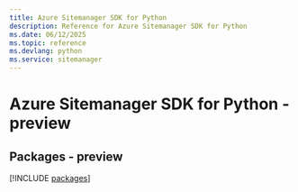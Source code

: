 ```yaml
---
title: Azure Sitemanager SDK for Python
description: Reference for Azure Sitemanager SDK for Python
ms.date: 06/12/2025
ms.topic: reference
ms.devlang: python
ms.service: sitemanager
---
```

# Azure Sitemanager SDK for Python - preview
## Packages - preview
[!INCLUDE [packages](sitemanager-index.md)]